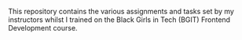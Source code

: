 This repository contains the various assignments and tasks set by my instructors whilst I trained on the Black Girls in Tech (BGIT) Frontend Development course.
